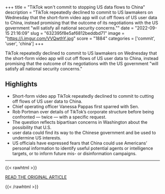 +++
title = "TikTok won't commit to stopping US data flows to China"
description = "TikTok repeatedly declined to commit to US lawmakers on Wednesday that the short-form video app will cut off flows of US user data to China, instead promising that the outcome of its negotiations with the US government \"will satisfy all national security concerns.\""
date = "2022-09-15 21:16:09"
slug = "632395f8e5af6812beddbd71"
image = "https://i.imgur.com/VVQwthY.jpg"
score = "1884"
categories = ['commit', 'user', 'china']
+++

TikTok repeatedly declined to commit to US lawmakers on Wednesday that the short-form video app will cut off flows of US user data to China, instead promising that the outcome of its negotiations with the US government \"will satisfy all national security concerns.\"

## Highlights

- Short-form video app TikTok repeatedly declined to commit to cutting off flows of US user data to China.
- Chief operating officer Vanessa Pappas first sparred with Sen.
- Rob Portman over details of TikTok’s corporate structure before being confronted — twice — with a specific request.
- The question reflects bipartisan concerns in Washington about the possibility that U.S.
- user data could find its way to the Chinese government and be used to undermine US interests.
- US officials have expressed fears that China could use Americans’ personal information to identify useful potential agents or intelligence targets, or to inform future mis- or disinformation campaigns.

---

{{< rawhtml >}}
  <p class="article-category">
    <a target="_blank" href="https://www.cnn.com/2022/09/14/tech/tiktok-china-data/index.html">READ THE ORIGINAL ARTICLE</a>
  </p>
{{< /rawhtml >}}
